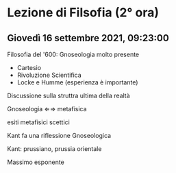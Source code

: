 # Lezione di Filsofia (2° ora) 
## Giovedì 16 settembre 2021, 09:23:00

Filosofia del '600: Gnoseologia molto presente

* Cartesio
* Rivoluzione Scientifica
* Locke e Humme (esperienza è  importante)

Discussione sulla struttra ultima della realtà

Gnoseologia ⇐⇒ metafisica

esiti metafisici scettici

Kant fa una riflessione Gnoseologica

Kant: prussiano, prussia orientale

Massimo esponente 
<!--stackedit_data:
eyJoaXN0b3J5IjpbMjEwMDcxOTM3Ml19
-->